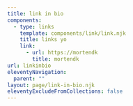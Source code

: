 ```yaml
---
title: link in bio
components:
  - type: links
    template: components/link/link.njk
    title: links yo
    link:
      - url: https://mortendk
        title: mortendk
url: linkinbio
eleventyNavigation:
  parent: ""
layout: page/link-in-bio.njk
eleventyExcludeFromCollections: false
---
```


